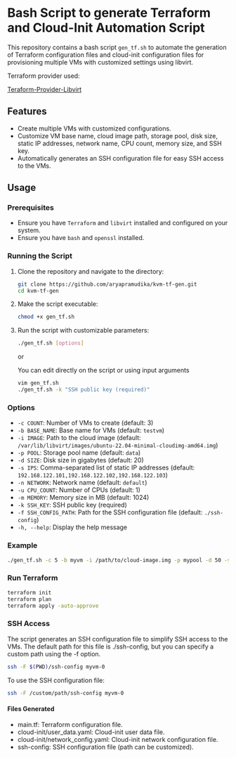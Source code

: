 #  Bash Script to generate Terraform and Cloud-Init Automation Script

This repository contains a bash script `gen_tf.sh` to automate the generation of Terraform configuration files and cloud-init configuration files for provisioning multiple VMs with customized settings using libvirt.

Terraform provider used:

[Teraform-Provider-Libvirt](https://github.com/dmacvicar/terraform-provider-libvirt)

## Features

- Create multiple VMs with customized configurations.
- Customize VM base name, cloud image path, storage pool, disk size, static IP addresses, network name, CPU count, memory size, and SSH key.
- Automatically generates an SSH configuration file for easy SSH access to the VMs.

## Usage

### Prerequisites

- Ensure you have `Terraform` and `libvirt` installed and configured on your system.
- Ensure you have `bash` and `openssl` installed.

### Running the Script

1. Clone the repository and navigate to the directory:

    ```bash
    git clone https://github.com/aryapramudika/kvm-tf-gen.git
    cd kvm-tf-gen
    ```

2. Make the script executable:

    ```bash
    chmod +x gen_tf.sh
    ```

3. Run the script with customizable parameters:

    ```bash
    ./gen_tf.sh [options]
    ```
    
   or

   You can edit directly on the script or using input arguments

    ```bash
    vim gen_tf.sh
    ./gen_tf.sh -k "SSH public key (required)"
    ```

### Options

- `-c COUNT`: Number of VMs to create (default: 3)
- `-b BASE_NAME`: Base name for VMs (default: `testvm`)
- `-i IMAGE`: Path to the cloud image (default: `/var/lib/libvirt/images/ubuntu-22.04-minimal-cloudimg-amd64.img`)
- `-p POOL`: Storage pool name (default: `data`)
- `-d SIZE`: Disk size in gigabytes (default: 20)
- `-s IPS`: Comma-separated list of static IP addresses (default: `192.168.122.101,192.168.122.102,192.168.122.103`)
- `-n NETWORK`: Network name (default: `default`)
- `-u CPU_COUNT`: Number of CPUs (default: 1)
- `-m MEMORY`: Memory size in MB (default: 1024)
- `-k SSH_KEY`: SSH public key (required)
- `-f SSH_CONFIG_PATH`: Path for the SSH configuration file (default: `./ssh-config`)
- `-h, --help`: Display the help message

### Example

```bash
./gen_tf.sh -c 5 -b myvm -i /path/to/cloud-image.img -p mypool -d 50 -s "192.168.122.201,192.168.122.202,192.168.122.203,192.168.122.204,192.168.122.205" -n custom_network -u 2 -m 2048 -k "ssh-rsa AAAAB3NzaC1yc2EAAAABIwAAAQEArF4..." -f /custom/path/ssh-config
```

### Run Terraform

```bash
terraform init
terraform plan
terraform apply -auto-approve
```

### SSH Access
The script generates an SSH configuration file to simplify SSH access to the VMs. The default path for this file is ./ssh-config, but you can specify a custom path using the -f option.

```bash
ssh -F $(PWD)/ssh-config myvm-0
```

To use the SSH configuration file:

```bash
ssh -F /custom/path/ssh-config myvm-0
```

#### Files Generated
* main.tf: Terraform configuration file.
* cloud-init/user_data.yaml: Cloud-init user data file.
* cloud-init/network_config.yaml: Cloud-init network configuration file.
* ssh-config: SSH configuration file (path can be customized).
